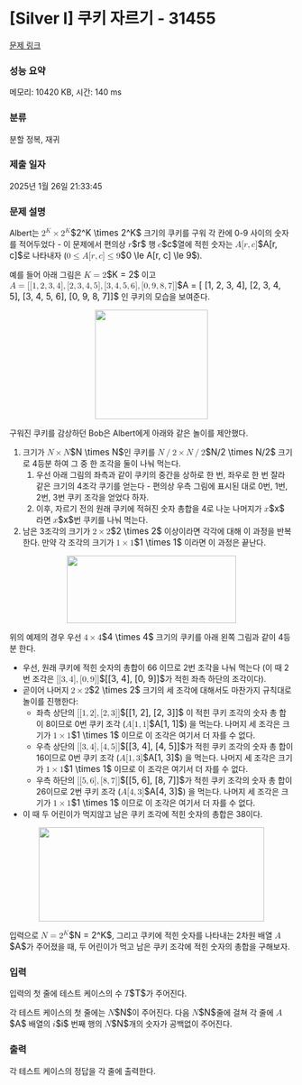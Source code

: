 # [Silver I] 쿠키 자르기 - 31455 

[문제 링크](https://www.acmicpc.net/problem/31455) 

### 성능 요약

메모리: 10420 KB, 시간: 140 ms

### 분류

분할 정복, 재귀

### 제출 일자

2025년 1월 26일 21:33:45

### 문제 설명

<p>Albert는 <mjx-container class="MathJax" jax="CHTML" style="font-size: 109%; position: relative;"><mjx-math class="MJX-TEX" aria-hidden="true"><mjx-msup><mjx-mn class="mjx-n"><mjx-c class="mjx-c32"></mjx-c></mjx-mn><mjx-script style="vertical-align: 0.363em;"><mjx-mi class="mjx-i" size="s"><mjx-c class="mjx-c1D43E TEX-I"></mjx-c></mjx-mi></mjx-script></mjx-msup><mjx-mo class="mjx-n" space="3"><mjx-c class="mjx-cD7"></mjx-c></mjx-mo><mjx-msup space="3"><mjx-mn class="mjx-n"><mjx-c class="mjx-c32"></mjx-c></mjx-mn><mjx-script style="vertical-align: 0.363em;"><mjx-mi class="mjx-i" size="s"><mjx-c class="mjx-c1D43E TEX-I"></mjx-c></mjx-mi></mjx-script></mjx-msup></mjx-math><mjx-assistive-mml unselectable="on" display="inline"><math xmlns="http://www.w3.org/1998/Math/MathML"><msup><mn>2</mn><mi>K</mi></msup><mo>×</mo><msup><mn>2</mn><mi>K</mi></msup></math></mjx-assistive-mml><span aria-hidden="true" class="no-mathjax mjx-copytext">$2^K \times 2^K$</span></mjx-container> 크기의 쿠키를 구워 각 칸에 0-9 사이의 숫자를 적어두었다 - 이 문제에서 편의상 <mjx-container class="MathJax" jax="CHTML" style="font-size: 109%; position: relative;"><mjx-math class="MJX-TEX" aria-hidden="true"><mjx-mi class="mjx-i"><mjx-c class="mjx-c1D45F TEX-I"></mjx-c></mjx-mi></mjx-math><mjx-assistive-mml unselectable="on" display="inline"><math xmlns="http://www.w3.org/1998/Math/MathML"><mi>r</mi></math></mjx-assistive-mml><span aria-hidden="true" class="no-mathjax mjx-copytext">$r$</span></mjx-container> 행 <mjx-container class="MathJax" jax="CHTML" style="font-size: 109%; position: relative;"><mjx-math class="MJX-TEX" aria-hidden="true"><mjx-mi class="mjx-i"><mjx-c class="mjx-c1D450 TEX-I"></mjx-c></mjx-mi></mjx-math><mjx-assistive-mml unselectable="on" display="inline"><math xmlns="http://www.w3.org/1998/Math/MathML"><mi>c</mi></math></mjx-assistive-mml><span aria-hidden="true" class="no-mathjax mjx-copytext">$c$</span></mjx-container>열에 적힌 숫자는 <mjx-container class="MathJax" jax="CHTML" style="font-size: 109%; position: relative;"><mjx-math class="MJX-TEX" aria-hidden="true"><mjx-mi class="mjx-i"><mjx-c class="mjx-c1D434 TEX-I"></mjx-c></mjx-mi><mjx-mo class="mjx-n"><mjx-c class="mjx-c5B"></mjx-c></mjx-mo><mjx-mi class="mjx-i"><mjx-c class="mjx-c1D45F TEX-I"></mjx-c></mjx-mi><mjx-mo class="mjx-n"><mjx-c class="mjx-c2C"></mjx-c></mjx-mo><mjx-mi class="mjx-i" space="2"><mjx-c class="mjx-c1D450 TEX-I"></mjx-c></mjx-mi><mjx-mo class="mjx-n"><mjx-c class="mjx-c5D"></mjx-c></mjx-mo></mjx-math><mjx-assistive-mml unselectable="on" display="inline"><math xmlns="http://www.w3.org/1998/Math/MathML"><mi>A</mi><mo stretchy="false">[</mo><mi>r</mi><mo>,</mo><mi>c</mi><mo stretchy="false">]</mo></math></mjx-assistive-mml><span aria-hidden="true" class="no-mathjax mjx-copytext">$A[r, c]$</span></mjx-container>로 나타내자 (<mjx-container class="MathJax" jax="CHTML" style="font-size: 109%; position: relative;"><mjx-math class="MJX-TEX" aria-hidden="true"><mjx-mn class="mjx-n"><mjx-c class="mjx-c30"></mjx-c></mjx-mn><mjx-mo class="mjx-n" space="4"><mjx-c class="mjx-c2264"></mjx-c></mjx-mo><mjx-mi class="mjx-i" space="4"><mjx-c class="mjx-c1D434 TEX-I"></mjx-c></mjx-mi><mjx-mo class="mjx-n"><mjx-c class="mjx-c5B"></mjx-c></mjx-mo><mjx-mi class="mjx-i"><mjx-c class="mjx-c1D45F TEX-I"></mjx-c></mjx-mi><mjx-mo class="mjx-n"><mjx-c class="mjx-c2C"></mjx-c></mjx-mo><mjx-mi class="mjx-i" space="2"><mjx-c class="mjx-c1D450 TEX-I"></mjx-c></mjx-mi><mjx-mo class="mjx-n"><mjx-c class="mjx-c5D"></mjx-c></mjx-mo><mjx-mo class="mjx-n" space="4"><mjx-c class="mjx-c2264"></mjx-c></mjx-mo><mjx-mn class="mjx-n" space="4"><mjx-c class="mjx-c39"></mjx-c></mjx-mn></mjx-math><mjx-assistive-mml unselectable="on" display="inline"><math xmlns="http://www.w3.org/1998/Math/MathML"><mn>0</mn><mo>≤</mo><mi>A</mi><mo stretchy="false">[</mo><mi>r</mi><mo>,</mo><mi>c</mi><mo stretchy="false">]</mo><mo>≤</mo><mn>9</mn></math></mjx-assistive-mml><span aria-hidden="true" class="no-mathjax mjx-copytext">$0 \le A[r, c] \le 9$</span></mjx-container>).</p>

<p>예를 들어 아래 그림은 <mjx-container class="MathJax" jax="CHTML" style="font-size: 109%; position: relative;"><mjx-math class="MJX-TEX" aria-hidden="true"><mjx-mi class="mjx-i"><mjx-c class="mjx-c1D43E TEX-I"></mjx-c></mjx-mi><mjx-mo class="mjx-n" space="4"><mjx-c class="mjx-c3D"></mjx-c></mjx-mo><mjx-mn class="mjx-n" space="4"><mjx-c class="mjx-c32"></mjx-c></mjx-mn></mjx-math><mjx-assistive-mml unselectable="on" display="inline"><math xmlns="http://www.w3.org/1998/Math/MathML"><mi>K</mi><mo>=</mo><mn>2</mn></math></mjx-assistive-mml><span aria-hidden="true" class="no-mathjax mjx-copytext">$K = 2$</span></mjx-container> 이고 <mjx-container class="MathJax" jax="CHTML" style="font-size: 109%; position: relative;"><mjx-math class="MJX-TEX" aria-hidden="true"><mjx-mi class="mjx-i"><mjx-c class="mjx-c1D434 TEX-I"></mjx-c></mjx-mi><mjx-mo class="mjx-n" space="4"><mjx-c class="mjx-c3D"></mjx-c></mjx-mo><mjx-mo class="mjx-n" space="4"><mjx-c class="mjx-c5B"></mjx-c></mjx-mo><mjx-mo class="mjx-n"><mjx-c class="mjx-c5B"></mjx-c></mjx-mo><mjx-mn class="mjx-n"><mjx-c class="mjx-c31"></mjx-c></mjx-mn><mjx-mo class="mjx-n"><mjx-c class="mjx-c2C"></mjx-c></mjx-mo><mjx-mn class="mjx-n" space="2"><mjx-c class="mjx-c32"></mjx-c></mjx-mn><mjx-mo class="mjx-n"><mjx-c class="mjx-c2C"></mjx-c></mjx-mo><mjx-mn class="mjx-n" space="2"><mjx-c class="mjx-c33"></mjx-c></mjx-mn><mjx-mo class="mjx-n"><mjx-c class="mjx-c2C"></mjx-c></mjx-mo><mjx-mn class="mjx-n" space="2"><mjx-c class="mjx-c34"></mjx-c></mjx-mn><mjx-mo class="mjx-n"><mjx-c class="mjx-c5D"></mjx-c></mjx-mo><mjx-mo class="mjx-n"><mjx-c class="mjx-c2C"></mjx-c></mjx-mo><mjx-mo class="mjx-n" space="2"><mjx-c class="mjx-c5B"></mjx-c></mjx-mo><mjx-mn class="mjx-n"><mjx-c class="mjx-c32"></mjx-c></mjx-mn><mjx-mo class="mjx-n"><mjx-c class="mjx-c2C"></mjx-c></mjx-mo><mjx-mn class="mjx-n" space="2"><mjx-c class="mjx-c33"></mjx-c></mjx-mn><mjx-mo class="mjx-n"><mjx-c class="mjx-c2C"></mjx-c></mjx-mo><mjx-mn class="mjx-n" space="2"><mjx-c class="mjx-c34"></mjx-c></mjx-mn><mjx-mo class="mjx-n"><mjx-c class="mjx-c2C"></mjx-c></mjx-mo><mjx-mn class="mjx-n" space="2"><mjx-c class="mjx-c35"></mjx-c></mjx-mn><mjx-mo class="mjx-n"><mjx-c class="mjx-c5D"></mjx-c></mjx-mo><mjx-mo class="mjx-n"><mjx-c class="mjx-c2C"></mjx-c></mjx-mo><mjx-mo class="mjx-n" space="2"><mjx-c class="mjx-c5B"></mjx-c></mjx-mo><mjx-mn class="mjx-n"><mjx-c class="mjx-c33"></mjx-c></mjx-mn><mjx-mo class="mjx-n"><mjx-c class="mjx-c2C"></mjx-c></mjx-mo><mjx-mn class="mjx-n" space="2"><mjx-c class="mjx-c34"></mjx-c></mjx-mn><mjx-mo class="mjx-n"><mjx-c class="mjx-c2C"></mjx-c></mjx-mo><mjx-mn class="mjx-n" space="2"><mjx-c class="mjx-c35"></mjx-c></mjx-mn><mjx-mo class="mjx-n"><mjx-c class="mjx-c2C"></mjx-c></mjx-mo><mjx-mn class="mjx-n" space="2"><mjx-c class="mjx-c36"></mjx-c></mjx-mn><mjx-mo class="mjx-n"><mjx-c class="mjx-c5D"></mjx-c></mjx-mo><mjx-mo class="mjx-n"><mjx-c class="mjx-c2C"></mjx-c></mjx-mo><mjx-mo class="mjx-n" space="2"><mjx-c class="mjx-c5B"></mjx-c></mjx-mo><mjx-mn class="mjx-n"><mjx-c class="mjx-c30"></mjx-c></mjx-mn><mjx-mo class="mjx-n"><mjx-c class="mjx-c2C"></mjx-c></mjx-mo><mjx-mn class="mjx-n" space="2"><mjx-c class="mjx-c39"></mjx-c></mjx-mn><mjx-mo class="mjx-n"><mjx-c class="mjx-c2C"></mjx-c></mjx-mo><mjx-mn class="mjx-n" space="2"><mjx-c class="mjx-c38"></mjx-c></mjx-mn><mjx-mo class="mjx-n"><mjx-c class="mjx-c2C"></mjx-c></mjx-mo><mjx-mn class="mjx-n" space="2"><mjx-c class="mjx-c37"></mjx-c></mjx-mn><mjx-mo class="mjx-n"><mjx-c class="mjx-c5D"></mjx-c></mjx-mo><mjx-mo class="mjx-n"><mjx-c class="mjx-c5D"></mjx-c></mjx-mo></mjx-math><mjx-assistive-mml unselectable="on" display="inline"><math xmlns="http://www.w3.org/1998/Math/MathML"><mi>A</mi><mo>=</mo><mo stretchy="false">[</mo><mo stretchy="false">[</mo><mn>1</mn><mo>,</mo><mn>2</mn><mo>,</mo><mn>3</mn><mo>,</mo><mn>4</mn><mo stretchy="false">]</mo><mo>,</mo><mo stretchy="false">[</mo><mn>2</mn><mo>,</mo><mn>3</mn><mo>,</mo><mn>4</mn><mo>,</mo><mn>5</mn><mo stretchy="false">]</mo><mo>,</mo><mo stretchy="false">[</mo><mn>3</mn><mo>,</mo><mn>4</mn><mo>,</mo><mn>5</mn><mo>,</mo><mn>6</mn><mo stretchy="false">]</mo><mo>,</mo><mo stretchy="false">[</mo><mn>0</mn><mo>,</mo><mn>9</mn><mo>,</mo><mn>8</mn><mo>,</mo><mn>7</mn><mo stretchy="false">]</mo><mo stretchy="false">]</mo></math></mjx-assistive-mml><span aria-hidden="true" class="no-mathjax mjx-copytext">$A = [ [1, 2, 3, 4], [2, 3, 4, 5], [3, 4, 5, 6], [0, 9, 8, 7]]$</span></mjx-container> 인 쿠키의 모습을 보여준다.</p>

<p style="text-align: center;"><img alt="" src="https://upload.acmicpc.net/1f0e7622-dfd7-416e-873f-10719c3b6b4c/-/preview/" style="height: 194px; width: 200px;"></p>

<p>구워진 쿠키를 감상하던 Bob은 Albert에게 아래와 같은 놀이를 제안했다.</p>

<ol>
	<li>크기가 <mjx-container class="MathJax" jax="CHTML" style="font-size: 109%; position: relative;"><mjx-math class="MJX-TEX" aria-hidden="true"><mjx-mi class="mjx-i"><mjx-c class="mjx-c1D441 TEX-I"></mjx-c></mjx-mi><mjx-mo class="mjx-n" space="3"><mjx-c class="mjx-cD7"></mjx-c></mjx-mo><mjx-mi class="mjx-i" space="3"><mjx-c class="mjx-c1D441 TEX-I"></mjx-c></mjx-mi></mjx-math><mjx-assistive-mml unselectable="on" display="inline"><math xmlns="http://www.w3.org/1998/Math/MathML"><mi>N</mi><mo>×</mo><mi>N</mi></math></mjx-assistive-mml><span aria-hidden="true" class="no-mathjax mjx-copytext">$N \times N$</span></mjx-container>인 쿠키를 <mjx-container class="MathJax" jax="CHTML" style="font-size: 109%; position: relative;"><mjx-math class="MJX-TEX" aria-hidden="true"><mjx-mi class="mjx-i"><mjx-c class="mjx-c1D441 TEX-I"></mjx-c></mjx-mi><mjx-texatom texclass="ORD"><mjx-mo class="mjx-n"><mjx-c class="mjx-c2F"></mjx-c></mjx-mo></mjx-texatom><mjx-mn class="mjx-n"><mjx-c class="mjx-c32"></mjx-c></mjx-mn><mjx-mo class="mjx-n" space="3"><mjx-c class="mjx-cD7"></mjx-c></mjx-mo><mjx-mi class="mjx-i" space="3"><mjx-c class="mjx-c1D441 TEX-I"></mjx-c></mjx-mi><mjx-texatom texclass="ORD"><mjx-mo class="mjx-n"><mjx-c class="mjx-c2F"></mjx-c></mjx-mo></mjx-texatom><mjx-mn class="mjx-n"><mjx-c class="mjx-c32"></mjx-c></mjx-mn></mjx-math><mjx-assistive-mml unselectable="on" display="inline"><math xmlns="http://www.w3.org/1998/Math/MathML"><mi>N</mi><mrow data-mjx-texclass="ORD"><mo>/</mo></mrow><mn>2</mn><mo>×</mo><mi>N</mi><mrow data-mjx-texclass="ORD"><mo>/</mo></mrow><mn>2</mn></math></mjx-assistive-mml><span aria-hidden="true" class="no-mathjax mjx-copytext">$N/2 \times N/2$</span></mjx-container> 크기로  4등분 하여 그 중 한 조각을 둘이 나눠 먹는다.
	<ol>
		<li>우선 아래 그림의 좌측과 같이 쿠키의 중간을 상하로 한 번, 좌우로 한 번 잘라 같은 크기의 4조각 쿠기를 얻는다 - 편의상 우측 그림에 표시된 대로 0번, 1번, 2번, 3번 쿠키 조각을 얻었다 하자.</li>
		<li>이후, 자르기 전의 원래 쿠키에 적혀진 숫자 총합을 4로 나눈 나머지가 <mjx-container class="MathJax" jax="CHTML" style="font-size: 109%; position: relative;"><mjx-math class="MJX-TEX" aria-hidden="true"><mjx-mi class="mjx-i"><mjx-c class="mjx-c1D465 TEX-I"></mjx-c></mjx-mi></mjx-math><mjx-assistive-mml unselectable="on" display="inline"><math xmlns="http://www.w3.org/1998/Math/MathML"><mi>x</mi></math></mjx-assistive-mml><span aria-hidden="true" class="no-mathjax mjx-copytext">$x$</span></mjx-container> 라면 <mjx-container class="MathJax" jax="CHTML" style="font-size: 109%; position: relative;"><mjx-math class="MJX-TEX" aria-hidden="true"><mjx-mi class="mjx-i"><mjx-c class="mjx-c1D465 TEX-I"></mjx-c></mjx-mi></mjx-math><mjx-assistive-mml unselectable="on" display="inline"><math xmlns="http://www.w3.org/1998/Math/MathML"><mi>x</mi></math></mjx-assistive-mml><span aria-hidden="true" class="no-mathjax mjx-copytext">$x$</span></mjx-container>번 쿠키를 나눠 먹는다.</li>
	</ol>
	</li>
	<li>남은 3조각의 크기가 <mjx-container class="MathJax" jax="CHTML" style="font-size: 109%; position: relative;"><mjx-math class="MJX-TEX" aria-hidden="true"><mjx-mn class="mjx-n"><mjx-c class="mjx-c32"></mjx-c></mjx-mn><mjx-mo class="mjx-n" space="3"><mjx-c class="mjx-cD7"></mjx-c></mjx-mo><mjx-mn class="mjx-n" space="3"><mjx-c class="mjx-c32"></mjx-c></mjx-mn></mjx-math><mjx-assistive-mml unselectable="on" display="inline"><math xmlns="http://www.w3.org/1998/Math/MathML"><mn>2</mn><mo>×</mo><mn>2</mn></math></mjx-assistive-mml><span aria-hidden="true" class="no-mathjax mjx-copytext">$2 \times 2$</span></mjx-container> 이상이라면 각각에 대해 이 과정을 반복한다. 만약 각 조각의 크기가 <mjx-container class="MathJax" jax="CHTML" style="font-size: 109%; position: relative;"><mjx-math class="MJX-TEX" aria-hidden="true"><mjx-mn class="mjx-n"><mjx-c class="mjx-c31"></mjx-c></mjx-mn><mjx-mo class="mjx-n" space="3"><mjx-c class="mjx-cD7"></mjx-c></mjx-mo><mjx-mn class="mjx-n" space="3"><mjx-c class="mjx-c31"></mjx-c></mjx-mn></mjx-math><mjx-assistive-mml unselectable="on" display="inline"><math xmlns="http://www.w3.org/1998/Math/MathML"><mn>1</mn><mo>×</mo><mn>1</mn></math></mjx-assistive-mml><span aria-hidden="true" class="no-mathjax mjx-copytext">$1 \times 1$</span></mjx-container> 이라면 이 과정은 끝난다.</li>
</ol>

<p style="text-align: center;"><img alt="" src="https://upload.acmicpc.net/545c4a81-9f25-4c96-a697-d6adbbe68f71/-/preview/" style="height: 120px; width: 300px;"></p>

<p>위의 예제의 경우 우선 <mjx-container class="MathJax" jax="CHTML" style="font-size: 109%; position: relative;"><mjx-math class="MJX-TEX" aria-hidden="true"><mjx-mn class="mjx-n"><mjx-c class="mjx-c34"></mjx-c></mjx-mn><mjx-mo class="mjx-n" space="3"><mjx-c class="mjx-cD7"></mjx-c></mjx-mo><mjx-mn class="mjx-n" space="3"><mjx-c class="mjx-c34"></mjx-c></mjx-mn></mjx-math><mjx-assistive-mml unselectable="on" display="inline"><math xmlns="http://www.w3.org/1998/Math/MathML"><mn>4</mn><mo>×</mo><mn>4</mn></math></mjx-assistive-mml><span aria-hidden="true" class="no-mathjax mjx-copytext">$4 \times 4$</span></mjx-container> 크기의 쿠키를 아래 왼쪽 그림과 같이 4등분 한다.</p>

<ul>
	<li>우선, 원래 쿠키에 적힌 숫자의 총합이 66 이므로 2번 조각을 나눠 먹는다 (이 때 2번 조각은 <mjx-container class="MathJax" jax="CHTML" style="font-size: 109%; position: relative;"><mjx-math class="MJX-TEX" aria-hidden="true"><mjx-mo class="mjx-n"><mjx-c class="mjx-c5B"></mjx-c></mjx-mo><mjx-mo class="mjx-n"><mjx-c class="mjx-c5B"></mjx-c></mjx-mo><mjx-mn class="mjx-n"><mjx-c class="mjx-c33"></mjx-c></mjx-mn><mjx-mo class="mjx-n"><mjx-c class="mjx-c2C"></mjx-c></mjx-mo><mjx-mn class="mjx-n" space="2"><mjx-c class="mjx-c34"></mjx-c></mjx-mn><mjx-mo class="mjx-n"><mjx-c class="mjx-c5D"></mjx-c></mjx-mo><mjx-mo class="mjx-n"><mjx-c class="mjx-c2C"></mjx-c></mjx-mo><mjx-mo class="mjx-n" space="2"><mjx-c class="mjx-c5B"></mjx-c></mjx-mo><mjx-mn class="mjx-n"><mjx-c class="mjx-c30"></mjx-c></mjx-mn><mjx-mo class="mjx-n"><mjx-c class="mjx-c2C"></mjx-c></mjx-mo><mjx-mn class="mjx-n" space="2"><mjx-c class="mjx-c39"></mjx-c></mjx-mn><mjx-mo class="mjx-n"><mjx-c class="mjx-c5D"></mjx-c></mjx-mo><mjx-mo class="mjx-n"><mjx-c class="mjx-c5D"></mjx-c></mjx-mo></mjx-math><mjx-assistive-mml unselectable="on" display="inline"><math xmlns="http://www.w3.org/1998/Math/MathML"><mo stretchy="false">[</mo><mo stretchy="false">[</mo><mn>3</mn><mo>,</mo><mn>4</mn><mo stretchy="false">]</mo><mo>,</mo><mo stretchy="false">[</mo><mn>0</mn><mo>,</mo><mn>9</mn><mo stretchy="false">]</mo><mo stretchy="false">]</mo></math></mjx-assistive-mml><span aria-hidden="true" class="no-mathjax mjx-copytext">$[[3, 4], [0, 9]]$</span></mjx-container>가 적힌 좌측 하단의 조각이다).</li>
	<li>곧이어 나머지 <mjx-container class="MathJax" jax="CHTML" style="font-size: 109%; position: relative;"><mjx-math class="MJX-TEX" aria-hidden="true"><mjx-mn class="mjx-n"><mjx-c class="mjx-c32"></mjx-c></mjx-mn><mjx-mo class="mjx-n" space="3"><mjx-c class="mjx-cD7"></mjx-c></mjx-mo><mjx-mn class="mjx-n" space="3"><mjx-c class="mjx-c32"></mjx-c></mjx-mn></mjx-math><mjx-assistive-mml unselectable="on" display="inline"><math xmlns="http://www.w3.org/1998/Math/MathML"><mn>2</mn><mo>×</mo><mn>2</mn></math></mjx-assistive-mml><span aria-hidden="true" class="no-mathjax mjx-copytext">$2 \times 2$</span></mjx-container> 크기의 세 조각에 대해서도 마찬가지 규칙대로 놀이를 진행한다:
	<ul>
		<li>좌측 상단의 <mjx-container class="MathJax" jax="CHTML" style="font-size: 109%; position: relative;"><mjx-math class="MJX-TEX" aria-hidden="true"><mjx-mo class="mjx-n"><mjx-c class="mjx-c5B"></mjx-c></mjx-mo><mjx-mo class="mjx-n"><mjx-c class="mjx-c5B"></mjx-c></mjx-mo><mjx-mn class="mjx-n"><mjx-c class="mjx-c31"></mjx-c></mjx-mn><mjx-mo class="mjx-n"><mjx-c class="mjx-c2C"></mjx-c></mjx-mo><mjx-mn class="mjx-n" space="2"><mjx-c class="mjx-c32"></mjx-c></mjx-mn><mjx-mo class="mjx-n"><mjx-c class="mjx-c5D"></mjx-c></mjx-mo><mjx-mo class="mjx-n"><mjx-c class="mjx-c2C"></mjx-c></mjx-mo><mjx-mo class="mjx-n" space="2"><mjx-c class="mjx-c5B"></mjx-c></mjx-mo><mjx-mn class="mjx-n"><mjx-c class="mjx-c32"></mjx-c></mjx-mn><mjx-mo class="mjx-n"><mjx-c class="mjx-c2C"></mjx-c></mjx-mo><mjx-mn class="mjx-n" space="2"><mjx-c class="mjx-c33"></mjx-c></mjx-mn><mjx-mo class="mjx-n"><mjx-c class="mjx-c5D"></mjx-c></mjx-mo><mjx-mo class="mjx-n"><mjx-c class="mjx-c5D"></mjx-c></mjx-mo></mjx-math><mjx-assistive-mml unselectable="on" display="inline"><math xmlns="http://www.w3.org/1998/Math/MathML"><mo stretchy="false">[</mo><mo stretchy="false">[</mo><mn>1</mn><mo>,</mo><mn>2</mn><mo stretchy="false">]</mo><mo>,</mo><mo stretchy="false">[</mo><mn>2</mn><mo>,</mo><mn>3</mn><mo stretchy="false">]</mo><mo stretchy="false">]</mo></math></mjx-assistive-mml><span aria-hidden="true" class="no-mathjax mjx-copytext">$[[1, 2], [2, 3]]$</span></mjx-container> 이 적힌 쿠키 조각의 숫자 총 합이 8이므로 0번 쿠키 조각 (<mjx-container class="MathJax" jax="CHTML" style="font-size: 109%; position: relative;"><mjx-math class="MJX-TEX" aria-hidden="true"><mjx-mi class="mjx-i"><mjx-c class="mjx-c1D434 TEX-I"></mjx-c></mjx-mi><mjx-mo class="mjx-n"><mjx-c class="mjx-c5B"></mjx-c></mjx-mo><mjx-mn class="mjx-n"><mjx-c class="mjx-c31"></mjx-c></mjx-mn><mjx-mo class="mjx-n"><mjx-c class="mjx-c2C"></mjx-c></mjx-mo><mjx-mn class="mjx-n" space="2"><mjx-c class="mjx-c31"></mjx-c></mjx-mn><mjx-mo class="mjx-n"><mjx-c class="mjx-c5D"></mjx-c></mjx-mo></mjx-math><mjx-assistive-mml unselectable="on" display="inline"><math xmlns="http://www.w3.org/1998/Math/MathML"><mi>A</mi><mo stretchy="false">[</mo><mn>1</mn><mo>,</mo><mn>1</mn><mo stretchy="false">]</mo></math></mjx-assistive-mml><span aria-hidden="true" class="no-mathjax mjx-copytext">$A[1, 1]$</span></mjx-container>) 을 먹는다. 나머지 세 조각은 크기가 <mjx-container class="MathJax" jax="CHTML" style="font-size: 109%; position: relative;"><mjx-math class="MJX-TEX" aria-hidden="true"><mjx-mn class="mjx-n"><mjx-c class="mjx-c31"></mjx-c></mjx-mn><mjx-mo class="mjx-n" space="3"><mjx-c class="mjx-cD7"></mjx-c></mjx-mo><mjx-mn class="mjx-n" space="3"><mjx-c class="mjx-c31"></mjx-c></mjx-mn></mjx-math><mjx-assistive-mml unselectable="on" display="inline"><math xmlns="http://www.w3.org/1998/Math/MathML"><mn>1</mn><mo>×</mo><mn>1</mn></math></mjx-assistive-mml><span aria-hidden="true" class="no-mathjax mjx-copytext">$1 \times 1$</span></mjx-container> 이므로 이 조각은 여기서 더 자를 수 없다.</li>
		<li>우측 상단의 <mjx-container class="MathJax" jax="CHTML" style="font-size: 109%; position: relative;"><mjx-math class="MJX-TEX" aria-hidden="true"><mjx-mo class="mjx-n"><mjx-c class="mjx-c5B"></mjx-c></mjx-mo><mjx-mo class="mjx-n"><mjx-c class="mjx-c5B"></mjx-c></mjx-mo><mjx-mn class="mjx-n"><mjx-c class="mjx-c33"></mjx-c></mjx-mn><mjx-mo class="mjx-n"><mjx-c class="mjx-c2C"></mjx-c></mjx-mo><mjx-mn class="mjx-n" space="2"><mjx-c class="mjx-c34"></mjx-c></mjx-mn><mjx-mo class="mjx-n"><mjx-c class="mjx-c5D"></mjx-c></mjx-mo><mjx-mo class="mjx-n"><mjx-c class="mjx-c2C"></mjx-c></mjx-mo><mjx-mo class="mjx-n" space="2"><mjx-c class="mjx-c5B"></mjx-c></mjx-mo><mjx-mn class="mjx-n"><mjx-c class="mjx-c34"></mjx-c></mjx-mn><mjx-mo class="mjx-n"><mjx-c class="mjx-c2C"></mjx-c></mjx-mo><mjx-mn class="mjx-n" space="2"><mjx-c class="mjx-c35"></mjx-c></mjx-mn><mjx-mo class="mjx-n"><mjx-c class="mjx-c5D"></mjx-c></mjx-mo><mjx-mo class="mjx-n"><mjx-c class="mjx-c5D"></mjx-c></mjx-mo></mjx-math><mjx-assistive-mml unselectable="on" display="inline"><math xmlns="http://www.w3.org/1998/Math/MathML"><mo stretchy="false">[</mo><mo stretchy="false">[</mo><mn>3</mn><mo>,</mo><mn>4</mn><mo stretchy="false">]</mo><mo>,</mo><mo stretchy="false">[</mo><mn>4</mn><mo>,</mo><mn>5</mn><mo stretchy="false">]</mo><mo stretchy="false">]</mo></math></mjx-assistive-mml><span aria-hidden="true" class="no-mathjax mjx-copytext">$[[3, 4], [4, 5]]$</span></mjx-container>가 적힌 쿠키 조각의 숫자 총 합이 16이므로 0번 쿠키 조각 (<mjx-container class="MathJax" jax="CHTML" style="font-size: 109%; position: relative;"><mjx-math class="MJX-TEX" aria-hidden="true"><mjx-mi class="mjx-i"><mjx-c class="mjx-c1D434 TEX-I"></mjx-c></mjx-mi><mjx-mo class="mjx-n"><mjx-c class="mjx-c5B"></mjx-c></mjx-mo><mjx-mn class="mjx-n"><mjx-c class="mjx-c31"></mjx-c></mjx-mn><mjx-mo class="mjx-n"><mjx-c class="mjx-c2C"></mjx-c></mjx-mo><mjx-mn class="mjx-n" space="2"><mjx-c class="mjx-c33"></mjx-c></mjx-mn><mjx-mo class="mjx-n"><mjx-c class="mjx-c5D"></mjx-c></mjx-mo></mjx-math><mjx-assistive-mml unselectable="on" display="inline"><math xmlns="http://www.w3.org/1998/Math/MathML"><mi>A</mi><mo stretchy="false">[</mo><mn>1</mn><mo>,</mo><mn>3</mn><mo stretchy="false">]</mo></math></mjx-assistive-mml><span aria-hidden="true" class="no-mathjax mjx-copytext">$A[1, 3]$</span></mjx-container>) 을 먹는다. 나머지 세 조각은 크기가 <mjx-container class="MathJax" jax="CHTML" style="font-size: 109%; position: relative;"><mjx-math class="MJX-TEX" aria-hidden="true"><mjx-mn class="mjx-n"><mjx-c class="mjx-c31"></mjx-c></mjx-mn><mjx-mo class="mjx-n" space="3"><mjx-c class="mjx-cD7"></mjx-c></mjx-mo><mjx-mn class="mjx-n" space="3"><mjx-c class="mjx-c31"></mjx-c></mjx-mn></mjx-math><mjx-assistive-mml unselectable="on" display="inline"><math xmlns="http://www.w3.org/1998/Math/MathML"><mn>1</mn><mo>×</mo><mn>1</mn></math></mjx-assistive-mml><span aria-hidden="true" class="no-mathjax mjx-copytext">$1 \times 1$</span></mjx-container> 이므로 이 조각은 여기서 더 자를 수 없다.</li>
		<li>우측 하단의 <mjx-container class="MathJax" jax="CHTML" style="font-size: 109%; position: relative;"><mjx-math class="MJX-TEX" aria-hidden="true"><mjx-mo class="mjx-n"><mjx-c class="mjx-c5B"></mjx-c></mjx-mo><mjx-mo class="mjx-n"><mjx-c class="mjx-c5B"></mjx-c></mjx-mo><mjx-mn class="mjx-n"><mjx-c class="mjx-c35"></mjx-c></mjx-mn><mjx-mo class="mjx-n"><mjx-c class="mjx-c2C"></mjx-c></mjx-mo><mjx-mn class="mjx-n" space="2"><mjx-c class="mjx-c36"></mjx-c></mjx-mn><mjx-mo class="mjx-n"><mjx-c class="mjx-c5D"></mjx-c></mjx-mo><mjx-mo class="mjx-n"><mjx-c class="mjx-c2C"></mjx-c></mjx-mo><mjx-mo class="mjx-n" space="2"><mjx-c class="mjx-c5B"></mjx-c></mjx-mo><mjx-mn class="mjx-n"><mjx-c class="mjx-c38"></mjx-c></mjx-mn><mjx-mo class="mjx-n"><mjx-c class="mjx-c2C"></mjx-c></mjx-mo><mjx-mn class="mjx-n" space="2"><mjx-c class="mjx-c37"></mjx-c></mjx-mn><mjx-mo class="mjx-n"><mjx-c class="mjx-c5D"></mjx-c></mjx-mo><mjx-mo class="mjx-n"><mjx-c class="mjx-c5D"></mjx-c></mjx-mo></mjx-math><mjx-assistive-mml unselectable="on" display="inline"><math xmlns="http://www.w3.org/1998/Math/MathML"><mo stretchy="false">[</mo><mo stretchy="false">[</mo><mn>5</mn><mo>,</mo><mn>6</mn><mo stretchy="false">]</mo><mo>,</mo><mo stretchy="false">[</mo><mn>8</mn><mo>,</mo><mn>7</mn><mo stretchy="false">]</mo><mo stretchy="false">]</mo></math></mjx-assistive-mml><span aria-hidden="true" class="no-mathjax mjx-copytext">$[[5, 6], [8, 7]]$</span></mjx-container>가 적힌 쿠키 조각의 숫자 총 합이 26이므로 2번 쿠키 조각 (<mjx-container class="MathJax" jax="CHTML" style="font-size: 109%; position: relative;"><mjx-math class="MJX-TEX" aria-hidden="true"><mjx-mi class="mjx-i"><mjx-c class="mjx-c1D434 TEX-I"></mjx-c></mjx-mi><mjx-mo class="mjx-n"><mjx-c class="mjx-c5B"></mjx-c></mjx-mo><mjx-mn class="mjx-n"><mjx-c class="mjx-c34"></mjx-c></mjx-mn><mjx-mo class="mjx-n"><mjx-c class="mjx-c2C"></mjx-c></mjx-mo><mjx-mn class="mjx-n" space="2"><mjx-c class="mjx-c33"></mjx-c></mjx-mn><mjx-mo class="mjx-n"><mjx-c class="mjx-c5D"></mjx-c></mjx-mo></mjx-math><mjx-assistive-mml unselectable="on" display="inline"><math xmlns="http://www.w3.org/1998/Math/MathML"><mi>A</mi><mo stretchy="false">[</mo><mn>4</mn><mo>,</mo><mn>3</mn><mo stretchy="false">]</mo></math></mjx-assistive-mml><span aria-hidden="true" class="no-mathjax mjx-copytext">$A[4, 3]$</span></mjx-container>) 을 먹는다. 나머지 세 조각은 크기가 <mjx-container class="MathJax" jax="CHTML" style="font-size: 109%; position: relative;"><mjx-math class="MJX-TEX" aria-hidden="true"><mjx-mn class="mjx-n"><mjx-c class="mjx-c31"></mjx-c></mjx-mn><mjx-mo class="mjx-n" space="3"><mjx-c class="mjx-cD7"></mjx-c></mjx-mo><mjx-mn class="mjx-n" space="3"><mjx-c class="mjx-c31"></mjx-c></mjx-mn></mjx-math><mjx-assistive-mml unselectable="on" display="inline"><math xmlns="http://www.w3.org/1998/Math/MathML"><mn>1</mn><mo>×</mo><mn>1</mn></math></mjx-assistive-mml><span aria-hidden="true" class="no-mathjax mjx-copytext">$1 \times 1$</span></mjx-container> 이므로 이 조각은 여기서 더 자를 수 없다.</li>
	</ul>
	</li>
	<li>이 때 두 어린이가 먹지않고 남은 쿠키 조각에 적힌 숫자의 총합은 38이다.</li>
</ul>

<p style="text-align: center;"><img alt="" src="https://upload.acmicpc.net/9f43258e-0c41-411d-9d6d-0b23b1545131/-/preview/" style="height: 167px; width: 400px;"></p>

<p>입력으로 <mjx-container class="MathJax" jax="CHTML" style="font-size: 109%; position: relative;"><mjx-math class="MJX-TEX" aria-hidden="true"><mjx-mi class="mjx-i"><mjx-c class="mjx-c1D441 TEX-I"></mjx-c></mjx-mi><mjx-mo class="mjx-n" space="4"><mjx-c class="mjx-c3D"></mjx-c></mjx-mo><mjx-msup space="4"><mjx-mn class="mjx-n"><mjx-c class="mjx-c32"></mjx-c></mjx-mn><mjx-script style="vertical-align: 0.363em;"><mjx-mi class="mjx-i" size="s"><mjx-c class="mjx-c1D43E TEX-I"></mjx-c></mjx-mi></mjx-script></mjx-msup></mjx-math><mjx-assistive-mml unselectable="on" display="inline"><math xmlns="http://www.w3.org/1998/Math/MathML"><mi>N</mi><mo>=</mo><msup><mn>2</mn><mi>K</mi></msup></math></mjx-assistive-mml><span aria-hidden="true" class="no-mathjax mjx-copytext">$N = 2^K$</span></mjx-container>, 그리고 쿠키에 적힌 숫자를 나타내는 2차원 배열 <mjx-container class="MathJax" jax="CHTML" style="font-size: 109%; position: relative;"><mjx-math class="MJX-TEX" aria-hidden="true"><mjx-mi class="mjx-i"><mjx-c class="mjx-c1D434 TEX-I"></mjx-c></mjx-mi></mjx-math><mjx-assistive-mml unselectable="on" display="inline"><math xmlns="http://www.w3.org/1998/Math/MathML"><mi>A</mi></math></mjx-assistive-mml><span aria-hidden="true" class="no-mathjax mjx-copytext">$A$</span></mjx-container>가 주어졌을 때, 두 어린이가 먹고 남은 쿠키 조각에 적힌 숫자의 총합을 구해보자.</p>

### 입력 

 <p>입력의 첫 줄에 테스트 케이스의 수 <mjx-container class="MathJax" jax="CHTML" style="font-size: 109%; position: relative;"><mjx-math class="MJX-TEX" aria-hidden="true"><mjx-mi class="mjx-i"><mjx-c class="mjx-c1D447 TEX-I"></mjx-c></mjx-mi></mjx-math><mjx-assistive-mml unselectable="on" display="inline"><math xmlns="http://www.w3.org/1998/Math/MathML"><mi>T</mi></math></mjx-assistive-mml><span aria-hidden="true" class="no-mathjax mjx-copytext">$T$</span></mjx-container>가 주어진다.</p>

<p>각 테스트 케이스의 첫 줄에는 <mjx-container class="MathJax" jax="CHTML" style="font-size: 109%; position: relative;"><mjx-math class="MJX-TEX" aria-hidden="true"><mjx-mi class="mjx-i"><mjx-c class="mjx-c1D441 TEX-I"></mjx-c></mjx-mi></mjx-math><mjx-assistive-mml unselectable="on" display="inline"><math xmlns="http://www.w3.org/1998/Math/MathML"><mi>N</mi></math></mjx-assistive-mml><span aria-hidden="true" class="no-mathjax mjx-copytext">$N$</span></mjx-container>이 주어진다. 다음 <mjx-container class="MathJax" jax="CHTML" style="font-size: 109%; position: relative;"><mjx-math class="MJX-TEX" aria-hidden="true"><mjx-mi class="mjx-i"><mjx-c class="mjx-c1D441 TEX-I"></mjx-c></mjx-mi></mjx-math><mjx-assistive-mml unselectable="on" display="inline"><math xmlns="http://www.w3.org/1998/Math/MathML"><mi>N</mi></math></mjx-assistive-mml><span aria-hidden="true" class="no-mathjax mjx-copytext">$N$</span></mjx-container>줄에 걸쳐 각 줄에 <mjx-container class="MathJax" jax="CHTML" style="font-size: 109%; position: relative;"><mjx-math class="MJX-TEX" aria-hidden="true"><mjx-mi class="mjx-i"><mjx-c class="mjx-c1D434 TEX-I"></mjx-c></mjx-mi></mjx-math><mjx-assistive-mml unselectable="on" display="inline"><math xmlns="http://www.w3.org/1998/Math/MathML"><mi>A</mi></math></mjx-assistive-mml><span aria-hidden="true" class="no-mathjax mjx-copytext">$A$</span></mjx-container> 배열의 <mjx-container class="MathJax" jax="CHTML" style="font-size: 109%; position: relative;"><mjx-math class="MJX-TEX" aria-hidden="true"><mjx-mi class="mjx-i"><mjx-c class="mjx-c1D456 TEX-I"></mjx-c></mjx-mi></mjx-math><mjx-assistive-mml unselectable="on" display="inline"><math xmlns="http://www.w3.org/1998/Math/MathML"><mi>i</mi></math></mjx-assistive-mml><span aria-hidden="true" class="no-mathjax mjx-copytext">$i$</span></mjx-container> 번째 행의 <mjx-container class="MathJax" jax="CHTML" style="font-size: 109%; position: relative;"><mjx-math class="MJX-TEX" aria-hidden="true"><mjx-mi class="mjx-i"><mjx-c class="mjx-c1D441 TEX-I"></mjx-c></mjx-mi></mjx-math><mjx-assistive-mml unselectable="on" display="inline"><math xmlns="http://www.w3.org/1998/Math/MathML"><mi>N</mi></math></mjx-assistive-mml><span aria-hidden="true" class="no-mathjax mjx-copytext">$N$</span></mjx-container>개의 숫자가 공백없이 주어진다.</p>

### 출력 

 <p>각 테스트 케이스의 정답을 각 줄에 출력한다.</p>

